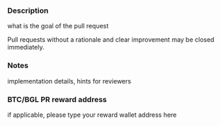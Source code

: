 ### Description
what is the goal of the pull request

Pull requests without a rationale and clear improvement may be closed
immediately.

### Notes
implementation details, hints for reviewers

### BTC/BGL PR reward address
if applicable, please type your reward wallet address here
